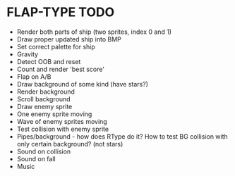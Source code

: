 # FLAP-TYPE TODO

- Render both parts of ship (two sprites, index 0 and 1)
- Draw proper updated ship into BMP
- Set correct palette for ship
- Gravity
- Detect OOB and reset
- Count and render 'best score'
- Flap on A/B
- Draw background of some kind (have stars?)
- Render background
- Scroll background
- Draw enemy sprite
- One enemy sprite moving
- Wave of enemy sprites moving
- Test collision with enemy sprite
- Pipes/background - how does RType do it? How to test BG collision with only
  certain background? (not stars)
- Sound on collision
- Sound on fall
- Music
